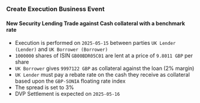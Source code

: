 ### Create Execution Business Event

#### New Security Lending Trade against Cash collateral with a benchmark rate
- Execution is performed on `2025-05-15` between parties `UK Lender (Lender)` and `UK Borrower (Borrower)`
- `1000000` shares of ISIN `GB00BDR05C01` are lent at a price of `9.8011 GBP` per share
- `UK Borrower` gives `9997122 GBP` as collateral against the loan (2% margin)
- `UK Lender` must pay a rebate rate on the cash they receive as collateral based upon the `GBP-SONIA` floating rate index
- The spread is set to 3%
- DVP Settlement is expected on `2025-05-16`
